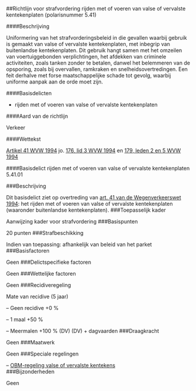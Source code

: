 <meta http-equiv='Content-Type' content='text/html; charset=utf-8' />

##Richtlijn voor strafvordering rijden met of voeren van valse of vervalste kentekenplaten (polarisnummer 5.41)

####Beschrijving

Uniformering van het strafvorderingsbeleid in die gevallen waarbij gebruik is gemaakt van valse of vervalste kentekenplaten, met inbegrip van buitenlandse kentekenplaten. Dit gebruik hangt samen met het omzeilen van voertuiggebonden verplichtingen, het afdekken van criminele activiteiten, zoals tanken zonder te betalen, danwel het belemmeren van de opsporing, zoals bij overvallen, ramkraken en snelheidsovertredingen. Een feit derhalve met forse maatschappelijke schade tot gevolg, waarbij uniforme aanpak aan de orde moet zijn.    

####Basisdelicten

- rijden met of voeren van valse of vervalste kentekenplaten    

####Aard van de richtlijn

Verkeer    

####Wettekst

[Artikel 41 WVW 1994](../../../../../../../../../../../../../../wet/wegenverkeerswet/1994/BWBR0006622/README.md) jo. [176, lid 3 WVW 1994](../../../../../../../../../../../../../../wet/wegenverkeerswet/1994/BWBR0006622/README.md) en [179, leden 2 en 5 WVW 1994](../../../../../../../../../../../../../../wet/wegenverkeerswet/1994/BWBR0006622/README.md)    

####Basisdelict rijden met of voeren van valse of vervalste kentekenplaten 5.41.01

###Beschrijving

Dit basisdelict ziet op overtreding van [art. 41 van de Wegenverkeerswet 1994](../../../../../../../../../../../../../../wet/wegenverkeerswet/1994/BWBR0006622/README.md): het rijden met of voeren van valse of vervalste kentekenplaten (waaronder buitenlandse kentekenplaten). 
###Toepasselijk kader

Aanwijzing kader voor strafvordering 
###Basispunten

20 punten 
###Strafbeschikking

Indien van toepassing: afhankelijk van beleid van het parket 
###Basisfactoren

Geen 
###Delictspecifieke factoren

Geen 
###Wettelijke factoren

Geen 
###Recidiveregeling

Mate van recidive (5 jaar) 

– Geen recidive +0 %  

– 1 maal +50 %  

– Meermalen +100 % (DV)   (DV) + dagvaarden 
###Draagkracht

Geen 
###Maatwerk

Geen 
###Speciale regelingen

–  [OBM-regeling valse of vervalste kentekens](../../../../../../../../../../../../../../beleidsregel/obm/regeling/valse/of/vervalste/kentekens/4.01.15/BWBR0032015/README.md)    
###Bijzonderheden

Geen     
